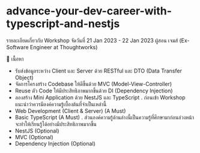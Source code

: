 # advance-your-dev-career-with-typescript-and-nestjs

รายละเอียดเกี่ยวกับ Workshop
จัดวันที่ 21 Jan 2023 - 22 Jan 2023
ผู้สอน เจมส์ (Ex-Software Engineer at Thoughtworks)

📗 เนื้อหา
- รับส่งข้อมูลระหว่าง Client และ Server ด้วย RESTful และ DTO (Data Transfer Object)
- จัดการโครงสร้าง Codebase ให้ดีขึ้นด้วย MVC (Model-View-Controller)
- Reuse ตัว Code ให้มีประสิทธิภาพมากขึ้นด้วย DI (Dependency Injection)
- ลองสร้าง Mini Application ด้วย NestJS และ TypeScript
.
ก่อนเข้า Workshop แนะนำว่าควรมีองค์ความรู้เบื้องต้นที่จำเป็นเหล่านี้ 
- Web Development (Client & Server) (A Must)
- Basic TypeScript (A Must)
.
ส่วนองค์ความรู้ด้านล่างนี้เป็นความรู้ที่ศึกษามาก่อนล่วงหน้าจะทำให้เรียนรู้ได้อย่างมีประสิทธิภาพมากขึ้น
- NestJS (Optional)
- MVC (Optional)
- Dependency Injection (Optional)
